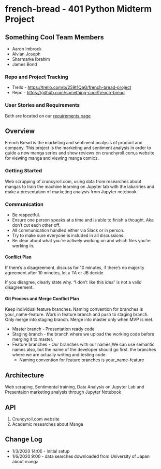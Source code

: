 # french-bread - 401 Python Midterm Project

## Something Cool Team Members

* Aaron Imbrock
* Alvian Joseph
* Sharmarke Ibrahim
* James Bond

### Repo and Project Tracking

* Trello - <https://trello.com/b/259t1QaG/french-bread-project>
* Repo - <https://github.com/something-cool/french-bread>

### User Stories and Requirements

Both are located on our [requirements page](requirements.md)

## Overview

French Bread is the marketing and sentiment analysis of product and company. This project is the marketing and sentiment analysis in order to guide a new manga series and show reviews on crunchyroll.com,a website for viewing manga and viewing manga comics.

### Getting Started

Web scrupping of cruncyroll.com, using data from researches about mangas to train the machine learning on Jupyter lab with the labariries and make a presentation of marketing analysis from Jupyter notebook.

### Communication

* Be respectful.
* Ensure one person speaks at a time and is able to finish a thought. Aka don’t cut each other off.
* All communication handled either via Slack or in person.
* Try to make sure everyone is included in all discussions.
* Be clear about what you’re actively working on and which files you’re working in.

#### Conflict Plan

If there’s a disagreement, discuss for 10 minutes, if there’s no majority agreement after 10 minutes, let a TA or JB decide.

If you disagree, clearly state why. “I don’t like this idea” is not a valid disagreement.

#### Git Process and Merge Conflict Plan

Keep individual feature branches. Naming convention for branches is your_name-feature. Work in feature branch and push to staging branch.
Only merge into staging branch. Merge into master only when MVP is met.

* Master branch - Presentation ready code
* Staging branch - the branch where we upload the working code before merging it to master.
* Feature branches - Our branches with our names,We can use semantic names also, but the name of the developer should go first. the branches where we are actually writing and testing code.
  * Naming convention for feature branches is your_name-feature

## Architecture

Web scraping, Sentimental training, Data Analysis on Jupyter Lab and Presentaion marketing analysis through Jupyter Notebook

## API

1. Cruncyroll.com website
2. Academic researches about Manga

## Change Log

* 1/3/2020 14:00 - Initial setup
* 1/6/2020 9:00 - data searches downloaded from University of Japan about manga
